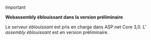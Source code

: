 > [!IMPORTANT]
> **Webassembly éblouissant dans la version préliminaire**
>
> Le *serveur éblouissant* est pris en charge dans ASP.net Core 3,0. L' *assembly éblouissant* est en version préliminaire.
